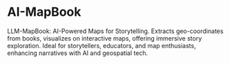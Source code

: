 # AI-MapBook
LLM-MapBook: AI-Powered Maps for Storytelling. Extracts geo-coordinates from books, visualizes on interactive maps, offering immersive story exploration. Ideal for storytellers, educators, and map enthusiasts, enhancing narratives with AI and geospatial tech.
